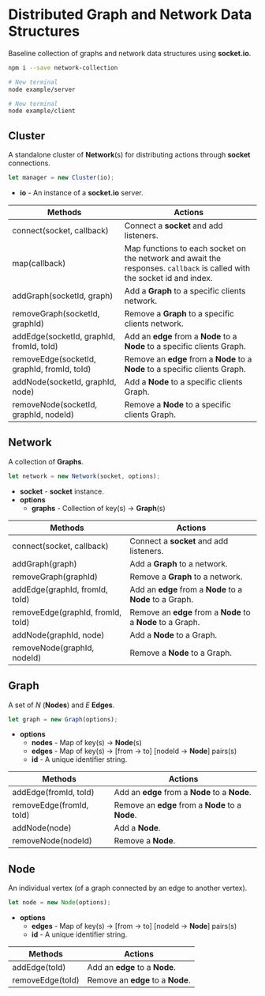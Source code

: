 # Distributed Graph and Network Data Structures #
Baseline collection of graphs and network data structures using **socket.io**.

```sh
npm i --save network-collection
```

```sh
# New terminal
node example/server

# New terminal
node example/client
```

## Cluster ##
A standalone cluster of **Network**(s) for distributing actions through **socket** connections.

```js
let manager = new Cluster(io);
```

+ **io** - An instance of a **socket.io** server.

|    Methods    |    Actions    |
| ------------- | ------------- |
| connect(socket, callback) | Connect a **socket** and add listeners. |
| map(callback) | Map functions to each socket on the network and await the responses. `callback` is called with the socket id and index. |
| addGraph(socketId, graph) | Add a **Graph** to a specific clients network. |
| removeGraph(socketId, graphId) | Remove a **Graph** to a specific clients network. |
| addEdge(socketId, graphId, fromId, toId) | Add an **edge** from a **Node** to a **Node** to a specific clients Graph. |
| removeEdge(socketId, graphId, fromId, toId) | Remove an **edge** from a **Node** to a **Node** to a specific clients Graph. |
| addNode(socketId, graphId, node) | Add a **Node** to a specific clients Graph. |
| removeNode(socketId, graphId, nodeId) | Remove a **Node** to a specific clients Graph. |

## Network ##
A collection of **Graphs**.

```js
let network = new Network(socket, options);
```

+ **socket** - **socket** instance.
+ **options**
  + **graphs** - Collection of key(s) -> **Graph**(s)

|    Methods    |    Actions    |
| ------------- | ------------- |
| connect(socket, callback) | Connect a **socket** and add listeners. |
| addGraph(graph) | Add a **Graph** to a network. |
| removeGraph(graphId) | Remove a **Graph** to a network. |
| addEdge(graphId, fromId, toId) | Add an **edge** from a **Node** to a **Node** to a Graph. |
| removeEdge(graphId, fromId, toId) | Remove an **edge** from a **Node** to a **Node** to a Graph. |
| addNode(graphId, node) | Add a **Node** to a Graph. |
| removeNode(graphId, nodeId) | Remove a **Node** to a Graph. |

## Graph ##
A set of _N_ (**Nodes**) and _E_ **Edges**.

```js
let graph = new Graph(options);
```

+ **options**
  + **nodes** - Map of key(s) -> **Node**(s)
  + **edges** - Map of key(s) -> [from -> to] [nodeId -> **Node**] pairs(s)
  + **id** - A unique identifier string.

|    Methods    |    Actions    |
| ------------- | ------------- |
| addEdge(fromId, toId) | Add an **edge** from a **Node** to a **Node**. |
| removeEdge(fromId, toId) | Remove an **edge** from a **Node** to a **Node**. |
| addNode(node) | Add a **Node**. |
| removeNode(nodeId) | Remove a **Node**. |

## Node ##
An individual vertex (of a graph connected by an edge to another vertex).

```js
let node = new Node(options);
```

+ **options**
  + **edges** - Map of key(s) -> [from -> to] [nodeId -> **Node**] pairs(s)
  + **id** - A unique identifier string.

|    Methods    |    Actions    |
| ------------- | ------------- |
| addEdge(toId) | Add an **edge** to a **Node**. |
| removeEdge(toId) | Remove an **edge** to a **Node**. |
